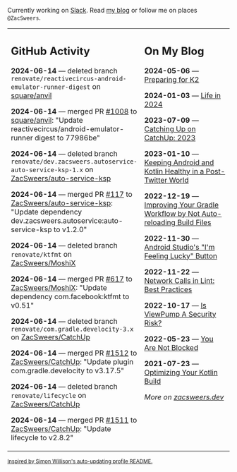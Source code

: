 Currently working on [Slack](https://slack.com/). Read [my blog](https://zacsweers.dev/) or follow me on places `@ZacSweers`.

<table><tr><td valign="top" width="60%">

## GitHub Activity
<!-- githubActivity starts -->
**2024-06-14** — deleted branch `renovate/reactivecircus-android-emulator-runner-digest` on [square/anvil](https://github.com/square/anvil)

**2024-06-14** — merged PR [#1008](https://github.com/square/anvil/pull/1008) to [square/anvil](https://github.com/square/anvil): "Update reactivecircus/android-emulator-runner digest to 77986be"

**2024-06-14** — deleted branch `renovate/dev.zacsweers.autoservice-auto-service-ksp-1.x` on [ZacSweers/auto-service-ksp](https://github.com/ZacSweers/auto-service-ksp)

**2024-06-14** — merged PR [#117](https://github.com/ZacSweers/auto-service-ksp/pull/117) to [ZacSweers/auto-service-ksp](https://github.com/ZacSweers/auto-service-ksp): "Update dependency dev.zacsweers.autoservice:auto-service-ksp to v1.2.0"

**2024-06-14** — deleted branch `renovate/ktfmt` on [ZacSweers/MoshiX](https://github.com/ZacSweers/MoshiX)

**2024-06-14** — merged PR [#617](https://github.com/ZacSweers/MoshiX/pull/617) to [ZacSweers/MoshiX](https://github.com/ZacSweers/MoshiX): "Update dependency com.facebook:ktfmt to v0.51"

**2024-06-14** — deleted branch `renovate/com.gradle.develocity-3.x` on [ZacSweers/CatchUp](https://github.com/ZacSweers/CatchUp)

**2024-06-14** — merged PR [#1512](https://github.com/ZacSweers/CatchUp/pull/1512) to [ZacSweers/CatchUp](https://github.com/ZacSweers/CatchUp): "Update plugin com.gradle.develocity to v3.17.5"

**2024-06-14** — deleted branch `renovate/lifecycle` on [ZacSweers/CatchUp](https://github.com/ZacSweers/CatchUp)

**2024-06-14** — merged PR [#1511](https://github.com/ZacSweers/CatchUp/pull/1511) to [ZacSweers/CatchUp](https://github.com/ZacSweers/CatchUp): "Update lifecycle to v2.8.2"
<!-- githubActivity ends -->
</td><td valign="top" width="40%">

## On My Blog
<!-- blog starts -->
**2024-05-06** — [Preparing for K2](https://www.zacsweers.dev/preparing-for-k2/)

**2024-01-03** — [Life in 2024](https://www.zacsweers.dev/life-in-2024/)

**2023-07-09** — [Catching Up on CatchUp: 2023](https://www.zacsweers.dev/catching-up-on-catchup-2023/)

**2023-01-10** — [Keeping Android and Kotlin Healthy in a Post-Twitter World](https://www.zacsweers.dev/keeping-android-healthy/)

**2022-12-19** — [Improving Your Gradle Workflow by Not Auto-reloading Build Files](https://www.zacsweers.dev/improving-your-workflow-by-not-auto-reloading-build-files/)

**2022-11-30** — [Android Studio's "I'm Feeling Lucky" Button](https://www.zacsweers.dev/android-studios-im-feeling-lucky-button/)

**2022-11-22** — [Network Calls in Lint: Best Practices](https://www.zacsweers.dev/network-calls-in-lint-best-practices/)

**2022-10-17** — [Is ViewPump A Security Risk?](https://www.zacsweers.dev/is-viewpump-a-security-risk/)

**2022-05-23** — [You Are Not Blocked](https://www.zacsweers.dev/you-are-not-blocked/)

**2021-07-23** — [Optimizing Your Kotlin Build](https://www.zacsweers.dev/optimizing-your-kotlin-build/)
<!-- blog ends -->
_More on [zacsweers.dev](https://zacsweers.dev/)_
</td></tr></table>

<sub><a href="https://simonwillison.net/2020/Jul/10/self-updating-profile-readme/">Inspired by Simon Willison's auto-updating profile README.</a></sub>
